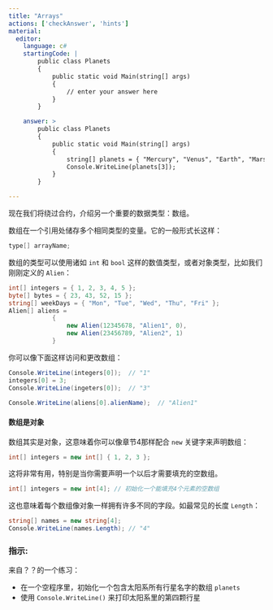 ```yaml
---
title: "Arrays"
actions: ['checkAnswer', 'hints']
material: 
  editor:
    language: c#
    startingCode: |
        public class Planets
        {
            public static void Main(string[] args)
            {
                // enter your answer here
            }
        }

    answer: > 
        public class Planets
        {
            public static void Main(string[] args)
            {
                string[] planets = { "Mercury", "Venus", "Earth", "Mars", "Jupiter", "Saturn", "Uranus", "Neptune" }; 
                Console.WriteLine(planets[3]); 
            }
        }

---
```


现在我们将绕过合约，介绍另一个重要的数据类型：数组。


数组在一个引用处储存多个相同类型的变量。它的一般形式长这样：

```c#
type[] arrayName; 
```

数组的类型可以使用诸如 `int` 和 `bool` 这样的数值类型，或者对象类型，比如我们刚刚定义的 `Alien`：

```c#
int[] integers = { 1, 2, 3, 4, 5 }; 
byte[] bytes = { 23, 43, 52, 15 }; 
string[] weekDays = { "Mon", "Tue", "Wed", "Thu", "Fri" }; 
Alien[] aliens = 
            {
                new Alien(12345678, "Alien1", 0), 
                new Alien(23456789, "Alien2", 1)
            }
```
你可以像下面这样访问和更改数组：

```c#
Console.WriteLine(integers[0]);  // "1"
integers[0] = 3; 
Console.WriteLine(ingeters[0]);  // "3"

Console.WriteLine(aliens[0].alienName);  // "Alien1"
```

#### 数组是对象

数组其实是对象，这意味着你可以像章节4那样配合 `new` 关键字来声明数组：

```c#
int[] integers = new int[] { 1, 2, 3 }; 
```
这将非常有用，特别是当你需要声明一个以后才需要填充的空数组。

```c#
int[] integers = new int[4]; // 初始化一个能填充4个元素的空数组
```

这也意味着每个数组像对象一样拥有许多不同的字段。如最常见的长度 `Length`：

```c# 
string[] names = new string[4]; 
Console.WriteLine(names.Length); // "4"
```

### 指示: 

来自？？的一个练习： 

- 在一个空程序里，初始化一个包含太阳系所有行星名字的数组 `planets`
- 使用 `Console.WriteLine()` 来打印太阳系里的第四颗行星